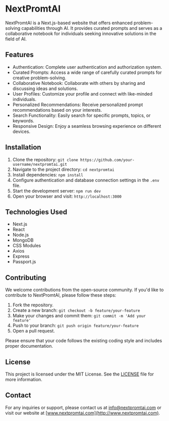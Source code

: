 # NextPromtAI

NextPromtAI is a Next.js-based website that offers enhanced problem-solving capabilities through AI. It provides curated prompts and serves as a collaborative notebook for individuals seeking innovative solutions in the field of AI.

## Features

- Authentication: Complete user authentication and authorization system.
- Curated Prompts: Access a wide range of carefully curated prompts for creative problem-solving.
- Collaborative Notebook: Collaborate with others by sharing and discussing ideas and solutions.
- User Profiles: Customize your profile and connect with like-minded individuals.
- Personalized Recommendations: Receive personalized prompt recommendations based on your interests.
- Search Functionality: Easily search for specific prompts, topics, or keywords.
- Responsive Design: Enjoy a seamless browsing experience on different devices.

## Installation

1. Clone the repository: `git clone https://github.com/your-username/nextpromtai.git`
2. Navigate to the project directory: `cd nextpromtai`
3. Install dependencies: `npm install`
4. Configure authentication and database connection settings in the `.env` file.
5. Start the development server: `npm run dev`
6. Open your browser and visit: `http://localhost:3000`

## Technologies Used

- Next.js
- React
- Node.js
- MongoDB
- CSS Modules
- Axios
- Express
- Passport.js

## Contributing

We welcome contributions from the open-source community. If you'd like to contribute to NextPromtAI, please follow these steps:

1. Fork the repository.
2. Create a new branch: `git checkout -b feature/your-feature`
3. Make your changes and commit them: `git commit -m 'Add your feature'`
4. Push to your branch: `git push origin feature/your-feature`
5. Open a pull request.

Please ensure that your code follows the existing coding style and includes proper documentation.

## License

This project is licensed under the MIT License. See the [LICENSE](LICENSE) file for more information.

## Contact

For any inquiries or support, please contact us at info@nextpromtai.com or visit our website at [www.nextpromtai.com](http://www.nextpromtai.com).



